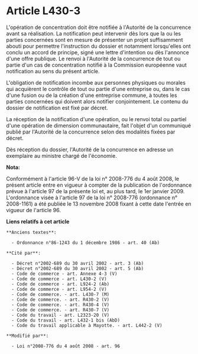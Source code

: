 # Article L430-3

L'opération de concentration doit être notifiée à l'Autorité de la concurrence avant sa réalisation. La notification peut
intervenir dès lors que la ou les parties concernées sont en mesure de présenter un projet suffisamment abouti pour permettre
l'instruction du dossier et notamment lorsqu'elles ont conclu un accord de principe, signé une lettre d'intention ou dès
l'annonce d'une offre publique. Le renvoi à l'Autorité de la concurrence de tout ou partie d'un cas de concentration notifié
à la Commission européenne vaut notification au sens du présent article.

L'obligation de notification incombe aux personnes physiques ou morales qui acquièrent le contrôle de tout ou partie d'une
entreprise ou, dans le cas d'une fusion ou de la création d'une entreprise commune, à toutes les parties concernées qui
doivent alors notifier conjointement. Le contenu du dossier de notification est fixé par décret. 

La réception de la notification d'une opération, ou le renvoi total ou partiel d'une opération de dimension communautaire,
fait l'objet d'un communiqué publié par l'Autorité de la concurrence selon des modalités fixées par décret. 

Dès réception du dossier, l'Autorité de la concurrence en adresse un exemplaire au ministre chargé de l'économie.

**Nota:**

Conformément à l'article 96-V de la loi n° 2008-776 du 4 août 2008, le présent article entre en vigueur à compter de la
publication de l'ordonnance prévue à l'article 97 de la présente loi et, au plus tard, le 1er janvier 2009. L'ordonnance
visée à l'article 97 de la loi n° 2008-776 (ordonnance n° 2008-1161) a été publiée le 13 novembre 2008 fixant à cette date
l'entrée en vigueur de l'article 96.

**Liens relatifs à cet article**

	**Anciens textes**:

	  - Ordonnance n°86-1243 du 1 décembre 1986 - art. 40 (Ab)

	**Cité par**:

	  - Décret n°2002-689 du 30 avril 2002 - art. 3 (Ab)
	  - Décret n°2002-689 du 30 avril 2002 - art. 5 (Ab)
	  - Code de commerce - art. Annexe 4-3 (V)
	  - Code de commerce - art. L430-2 (V)
	  - Code de commerce - art. L924-2 (Ab)
	  - Code de commerce - art. L954-2 (V)
	  - Code de commerce. - art. L430-7 (M)
	  - Code de commerce. - art. R430-2 (V)
	  - Code de commerce. - art. R430-4 (V)
	  - Code de commerce. - art. R430-7 (V)
	  - Code du travail - art. L2323-20 (V)
	  - Code du travail - art. L432-1 bis (AbD)
	  - Code du travail applicable à Mayotte. - art. L442-2 (V)

	**Modifié par**:

	  - Loi n°2008-776 du 4 août 2008 - art. 96
